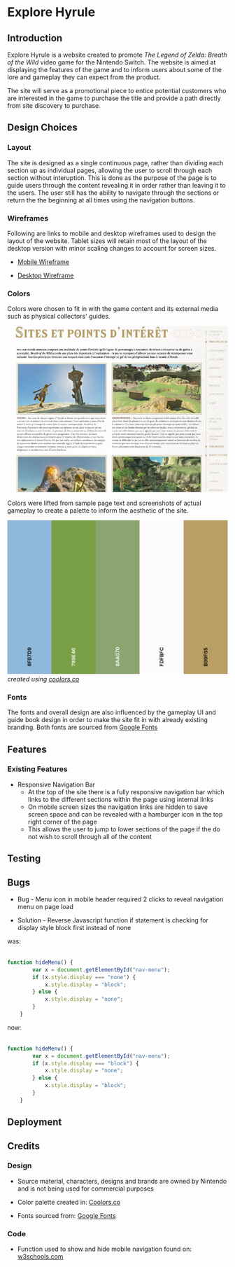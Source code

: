 # Explore Hyrule #
## Introduction ##
Explore Hyrule is a website created to promote *The Legend of Zelda: Breath of the Wild* video game for the Nintendo Switch. The website is aimed at displaying the features of the game and to inform users about some of the lore and gameplay they can expect from the product.

The site will serve as a promotional piece to entice potential customers who are interested in the game to purchase the title and provide a path directly from site discovery to purchase.

## Design Choices ##
### Layout ###
The site is designed as a single continuous page, rather than dividing each section up as individual pages, allowing the user to scroll through each section without interuption. This is done as the purpose of the page is to guide users through the content revealing it in order rather than leaving it to the users. The user still has the ability to navigate through the sections or return the the beginning at all times using the navigation buttons.

### Wireframes ###
Following are links to mobile and desktop wireframes used to design the layout of the website. Tablet sizes will retain most of the layout of the desktop version with minor scaling changes to account for screen sizes.

- [Mobile Wireframe](support-docs/wireframes/mobile-wireframe.png)

- [Desktop Wireframe](support-docs/wireframes/desktop-wireframe.png)

### Colors ###
Colors were chosen to fit in with the game content and its external media such as physical collectors' guides.

![Breath of the Wild collectors guide book sample page section](support-docs/images/color-palette-source.jpg "BotW collectors guide page")

Colors were lifted from sample page text and screenshots of actual gameplay to create a palette to inform the aesthetic of the site. 

![Color palette](support-docs/images/color-palette.png "Color palette created from sample images")
*created using [coolors.co](https://coolors.co/)*

### Fonts ##
The fonts and overall design are also influenced by the gameplay UI and guide book design in order to make the site fit in with already existing branding. Both fonts are sourced from [Google Fonts](https://fonts.google.com/specimen/Cinzel+Decorative?preview.text=Explore%20Hyrule&preview.text_type=custom&category=Display#standard-styles)

## Features ##

### Existing Features ###
* Responsive Navigation Bar
    * At the top of the site there is a fully responsive navigation bar which links to the different sections within the page using internal links
    * On mobile screen sizes the navigation links are hidden to save screen space and can be revealed with a hamburger icon in the top right corner of the page
    * This allows the user to jump to lower sections of the page if the do not wish to scroll through all of the content




## Testing ##

## Bugs ##
* Bug - Menu icon in mobile header required 2 clicks to reveal navigation menu on page load

* Solution - Reverse Javascript function if statement is checking for display style block first instead of none

was:
```javascript

function hideMenu() {
        var x = document.getElementById("nav-menu");
        if (x.style.display === "none") {
            x.style.display = "block";
        } else {
            x.style.display = "none";
        }
    }
```
now: 
```javascript

function hideMenu() {
        var x = document.getElementById("nav-menu");
        if (x.style.display === "block") {
            x.style.display = "none";
        } else {
            x.style.display = "block";
        }
    }
```

## Deployment ##

## Credits ##

### Design ###

* Source material, characters, designs and brands are owned by Nintendo and is not being used for commercial purposes

* Color palette created in: [Coolors.co](https://coolors.co/)

* Fonts sourced from: [Google Fonts](https://fonts.google.com/specimen/Cinzel+Decorative?preview.text=Explore%20Hyrule&preview.text_type=custom&category=Display#standard-styles)

### Code ###
* Function used to show and hide mobile navigation found on: [w3schools.com](https://www.w3schools.com/howto/howto_js_toggle_hide_show.asp)